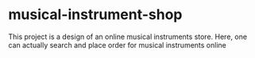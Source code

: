 # musical-instrument-shop
This project is a design of an online musical instruments store. Here, one can actually search and place order for musical instruments online
